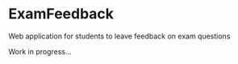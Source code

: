 # ExamFeedback
Web application for students to leave feedback on exam questions

Work in progress...
